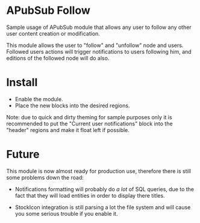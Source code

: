 APubSub Follow
==============

Sample usage of APubSub module that allows any user to follow any other user
content creation or modification.

This module allows the user to "follow" and "unfollow" node and users. Followed
users actions will trigger notifications to users following him, and editions
of the followed node will do also.

Install
=======

 * Enable the module.
 * Place the new blocks into the desired regions.

Note: due to quick and dirty theming for sample purposes only it is recommended
to put the "Current user notifications" block into the "header" regions and make
it float left if possible.

Future
======

This module is now almost ready for production use, therefore there is still
some problems down the road:

 * Notifications formatting will probably do *a lot* of SQL queries, due to
   the fact that they will load entities in order to display there titles.

 * StockIcon integration is still parsing a lot the file system and will
   cause you some serious trouble if you enable it.

